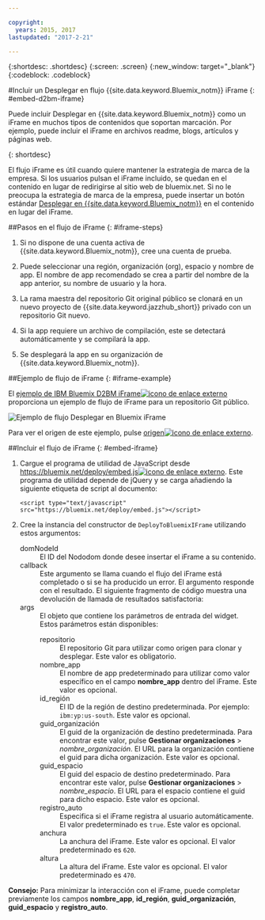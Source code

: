 ```yaml
---

copyright:
  years: 2015, 2017
lastupdated: "2017-2-21"

---
```


{:shortdesc: .shortdesc}
{:screen: .screen}
{:new_window: target="_blank"}
{:codeblock: .codeblock}

#Incluir un Desplegar en flujo {{site.data.keyword.Bluemix_notm}} iFrame
{: #embed-d2bm-iframe}


Puede incluir Desplegar en {{site.data.keyword.Bluemix_notm}}
como un iFrame en muchos tipos de contenidos que soportan marcación. Por ejemplo,
puede incluir el iFrame en archivos readme, blogs, artículos y páginas web.

{: shortdesc}

El flujo iFrame es útil cuando quiere mantener
la estrategia de marca de la empresa. Si los usuarios pulsan el iFrame incluido, se quedan
en el contenido en lugar de redirigirse al sitio web de bluemix.net. Si no le preocupa la estrategia de marca de la empresa, puede insertar un botón estándar [Desplegar en {{site.data.keyword.Bluemix_notm}}](/docs/develop/deploy_button.html) en el contenido en lugar del iFrame.

##Pasos en el flujo de iFrame {: #iframe-steps}

1. Si no dispone de una cuenta activa de {{site.data.keyword.Bluemix_notm}},
cree una cuenta de prueba.

2. Puede seleccionar una región, organización (org), espacio y nombre de app. El nombre de app recomendado se crea a partir del nombre de la app anterior, su nombre de usuario y la hora.

3. La rama maestra del repositorio Git original público se clonará
en un nuevo proyecto de {{site.data.keyword.jazzhub_short}} privado
con un repositorio Git nuevo.

4. Si la app requiere un archivo de compilación, este se detectará automáticamente y se compilará la app.

5. Se desplegará la app en su organización de {{site.data.keyword.Bluemix_notm}}.

##Ejemplo de flujo de iFrame {: #iframe-example}

<p>
El <a class="xref" href="http://d2bm-iframe-sample.ng.bluemix.net/" target="_blank" title="(Se abre en un nuevo separador o ventana)">ejemplo de IBM
Bluemix D2BM iFrame<img class="image" src="../icons/launch-glyph.svg" alt="icono de enlace externo"/></a> proporciona un ejemplo de flujo de iFrame para un repositorio Git público.<div class="image"><img class="image" src="images/d2bm_iframe_sample2.png" alt="Ejemplo de flujo Desplegar en Bluemix iFrame" /></div>
</p>

<p>
Para ver el origen de este ejemplo, pulse <a class="xref" href="https://hub.jazz.net/project/idsorg/d2bm-iframe-sample/overview" target="_blank" title="(Se abre en un nuevo separador o ventana)">origen<img class="image" src="../icons/launch-glyph.svg" alt="icono de enlace externo"/></a>.
</p>

##Incluir el flujo de iFrame {: #embed-iframe}  

<ol>
<li>Cargue el programa de utilidad de JavaScript desde <a class="xref" href="https://bluemix.net/deploy/embed.js" target="_blank" title="(Se abre en un nuevo separador o ventana)">https://bluemix.net/deploy/embed.js<img class="image" src="../icons/launch-glyph.svg" alt="icono de enlace externo"/></a>. Este
programa de utilidad depende de jQuery y se carga añadiendo
la siguiente etiqueta de script al documento:
<pre class="pre">
<code>&lt;script type="text/javascript" src="https://bluemix.net/deploy/embed.js"&gt;&lt;/script&gt;</code>
</pre>
</li>
<li> Cree la instancia del constructor de <code>DeployToBluemixIFrame</code>
utilizando estos argumentos:

<dl class="parml">
<dt class="pt dlterm">domNodeId</dt>
<dd class="pd">El ID del Nododom donde desee insertar el iFrame a su contenido.</dd>

<dt class="pt dlterm">callback</dt>
<dd class="pd">Este argumento se llama cuando el flujo del iFrame está completado o si
se ha producido un error. El argumento responde con el resultado. El siguiente
fragmento de código muestra una devolución de llamada de resultados satisfactoria:</dd>

<dt class="pt dlterm">args</dt>
<dd class="pd">El objeto que contiene los parámetros de entrada del widget. Estos
parámetros están disponibles:

<dl class="parml">

<dt class="pt dlterm">repositorio</dt>
<dd class="pd">El repositorio Git para utilizar como origen para clonar y desplegar. Este valor es obligatorio.</dd>

<dt class="pt dlterm">nombre_app</dt>
<dd class="pd">El nombre de app predeterminado para utilizar como valor específico en el campo <strong>nombre_app</strong>
dentro del iFrame. Este valor es opcional.</dd>


<dt class="pt dlterm">id_región</dt>
<dd class="pd">El ID de la región de destino predeterminada. Por ejemplo: <code>ibm:yp:us-south</code>. Este valor es opcional.</dd>

<dt class="pt dlterm">guid_organización</dt>
<dd class="pd">El guid de la organización de destino predeterminada. Para encontrar este valor, pulse <strong>Gestionar organizaciones</strong> > <i>nombre_organización</i>. El URL para la organización contiene el guid para dicha organización. Este valor es opcional.</dd>

<dt class="pt dlterm">guid_espacio</dt>
<dd class="pd">El guid del espacio de destino predeterminado. Para encontrar este valor, pulse <strong>Gestionar organizaciones</strong> > <i>nombre_espacio</i>. El URL para el espacio contiene el guid para dicho espacio. Este valor es opcional.</dd>

<dt class="pt dlterm">registro_auto</dt>
<dd class="pd">Especifica si el iFrame registra al usuario automáticamente. El valor predeterminado es <code>true</code>. Este valor es opcional.</dd>

<dt class="pt dlterm">anchura</dt>
<dd class="pd">La anchura del iFrame. Este valor es opcional. El valor predeterminado
es <code>620</code>.</dd>

<dt class="pt dlterm">altura</dt>
<dd class="pd">La altura del iFrame. Este valor es opcional. El valor predeterminado
es <code>470</code>.</dd>
</dl>

</dd>
</dl>
</li>
</ol>  

**Consejo:** Para minimizar la interacción con el iFrame, puede completar previamente los campos **nombre_app**, **id_región**, **guid_organización**, **guid_espacio** y **registro_auto**.
